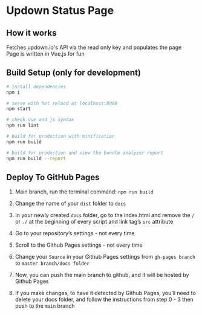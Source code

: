 # Updown Status Page

## How it works

Fetches updown.io's API via the read only key and populates the page
<br>
Page is written in Vue.js for fun

## Build Setup (only for development)

``` bash
# install dependencies
npm i

# serve with hot reload at localhost:8080
npm start

# check vue and js syntax
npm run lint

# build for production with minification
npm run build

# build for production and view the bundle analyzer report
npm run build --report
```

## Deploy To GitHub Pages

1. Main branch, run the terminal command: `npm run build`

2. Change the name of your `dist` folder to `docs`

3. In your newly created `docs` folder, go to the index.html and remove the `/` or `./` at the beginning of every script and link tag’s `src` attribute

4. Go to your repository’s settings - not every time

5. Scroll to the Github Pages settings - not every time

6. Change your `Source` in your Github Pages settings from `gh-pages branch` to `master branch/docs folder`

7. Now, you can push the main branch to github, and it will be hosted by Github Pages

8. If you make changes, to have it detected by Github Pages, you’ll need to delete your docs folder, and follow the instructions from step 0 - 3 then push to the `main` branch
